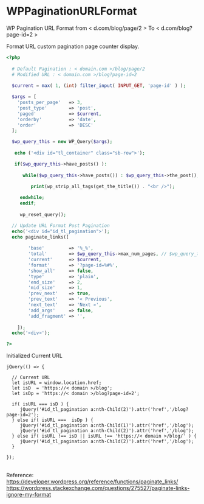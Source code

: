 # WPPaginationURLFormat
WP Pagination URL Format from < d.com/blog/page/2 > To < d.com/blog?page-id=2 >

Format URL custom pagination page counter display. 

```PHP
<?php 
  
  # Default Pagination : < domain.com >/blog/page/2
  # Modified URL : < domain.com >/blog?page-id=2
  
  $current = max( 1, (int) filter_input( INPUT_GET, 'page-id' ) );

  $args = [
	'posts_per_page'   => 3,
	'post_type'        => 'post',
	'paged'            => $current,
	'orderby'          => 'date',
	'order'            => 'DESC'
  ];

  $wp_query_this = new WP_Query($args);
   
   echo ('<div id="tl_container" class="sb-row">');

   if($wp_query_this->have_posts() ): 
			
      while($wp_query_this->have_posts()) : $wp_query_this->the_post();
					   
	     print(wp_strip_all_tags(get_the_title()) . "<br />"); 

     endwhile; 
	 endif; 
	 
	 wp_reset_query();

  // Update URL Format Post Pagination 
  echo('<div id="id_tl_pagination">');
  echo paginate_links([
  
        'base'         => '%_%',
        'total'        => $wp_query_this->max_num_pages, // $wp_query_this base on parent query !
        'current'      => $current,
        'format'       => '?page-id=%#%',
        'show_all'     => false,
        'type'         => 'plain',
        'end_size'     => 2,
        'mid_size'     => 1,
        'prev_next'    => true,
        'prev_text'    => '« Previous',
        'next_text'    => 'Next »',
        'add_args'     => false,
        'add_fragment' => '',
	
    ]);
  echo('<div>');

?>
```

Initialized Current URL

```JS
jQuery(() => {
 
  // Current URL
  let isURL = window.location.href;
  let isD  = 'https://< domain >/blog';
  let isDp = 'https://< domain >/blog?page-id=2';
	
  if( isURL === isD ) {
     jQuery('#id_tl_pagination a:nth-Child(2)').attr('href','/blog?page-id=2');  
  } else if( isURL ===  isDp ) {
     jQuery('#id_tl_pagination a:nth-Child(1)').attr('href','/blog'); 
     jQuery('#id_tl_pagination a:nth-Child(2)').attr('href','/blog'); 
  } else if( isURL !== isD || isURL !== 'https://< domain >/blog/' ) {
     jQuery('#id_tl_pagination a:nth-Child(2)').attr('href','/blog');  
  }

});
```

<br /> Reference: 
<br /> https://developer.wordpress.org/reference/functions/paginate_links/
<br /> https://wordpress.stackexchange.com/questions/275527/paginate-links-ignore-my-format

